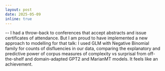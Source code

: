 ```yaml
---
layout: post
date: 2025-05-09
inline: true
---
```


-- I had a throw-back to conferences that accept abstracts and issue certificates of attendance. 
But I am proud to have implemented a new approach to modelling for that talk: I used GLM with Negative Binomial family for 
counts of disfluencies in our data, comparing the explanatory and predictive power of corpus measures of complexity vs
surprisal from off-the-shelf and domain-adapted GPT2 and MarianMT models. It feels like an achievement.


